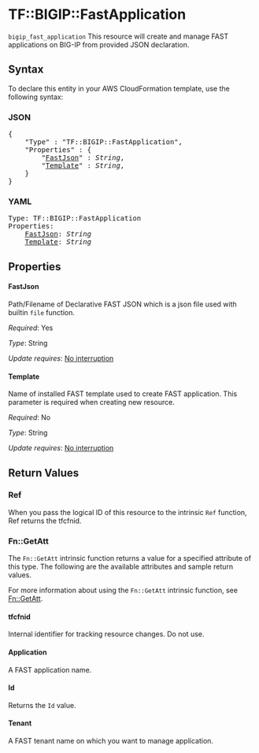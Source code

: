 # TF::BIGIP::FastApplication

`bigip_fast_application` This resource will create and manage FAST applications on BIG-IP from provided JSON declaration.

## Syntax

To declare this entity in your AWS CloudFormation template, use the following syntax:

### JSON

<pre>
{
    "Type" : "TF::BIGIP::FastApplication",
    "Properties" : {
        "<a href="#fastjson" title="FastJson">FastJson</a>" : <i>String</i>,
        "<a href="#template" title="Template">Template</a>" : <i>String</i>,
    }
}
</pre>

### YAML

<pre>
Type: TF::BIGIP::FastApplication
Properties:
    <a href="#fastjson" title="FastJson">FastJson</a>: <i>String</i>
    <a href="#template" title="Template">Template</a>: <i>String</i>
</pre>

## Properties

#### FastJson

Path/Filename of Declarative FAST JSON which is a json file used with builtin ```file``` function.

_Required_: Yes

_Type_: String

_Update requires_: [No interruption](https://docs.aws.amazon.com/AWSCloudFormation/latest/UserGuide/using-cfn-updating-stacks-update-behaviors.html#update-no-interrupt)

#### Template

Name of installed FAST template used to create FAST application. This parameter is required when creating new resource.

_Required_: No

_Type_: String

_Update requires_: [No interruption](https://docs.aws.amazon.com/AWSCloudFormation/latest/UserGuide/using-cfn-updating-stacks-update-behaviors.html#update-no-interrupt)

## Return Values

### Ref

When you pass the logical ID of this resource to the intrinsic `Ref` function, Ref returns the tfcfnid.

### Fn::GetAtt

The `Fn::GetAtt` intrinsic function returns a value for a specified attribute of this type. The following are the available attributes and sample return values.

For more information about using the `Fn::GetAtt` intrinsic function, see [Fn::GetAtt](https://docs.aws.amazon.com/AWSCloudFormation/latest/UserGuide/intrinsic-function-reference-getatt.html).

#### tfcfnid

Internal identifier for tracking resource changes. Do not use.

#### Application

A FAST application name.

#### Id

Returns the <code>Id</code> value.

#### Tenant

A FAST tenant name on which you want to manage application.

